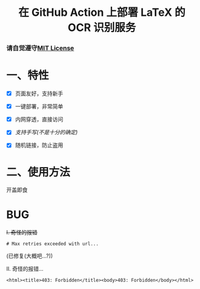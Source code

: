 <h1 align="center">在 GitHub Action 上部署 LaTeX 的 OCR 识别服务</h1>

### 请自觉遵守[MIT License](./LICENSE)

# 一、特性

- [x] 页面友好，支持新手

- [x] 一键部署，非常简单

- [x] 内网穿透，直接访问

- [x] *支持手写(不是十分的确定)*

- [x] 随机链接，防止盗用

# 二、使用方法
开盖即食

# BUG
~~I. 奇怪的报错~~

```
# Max retries exceeded with url...
```
(已修复(大概吧...?))

II. 奇怪的报错...

```
<html><title>403: Forbidden</title><body>403: Forbidden</body></html>
```
